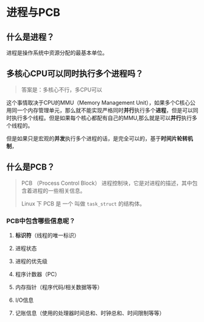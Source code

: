 # 进程与PCB

## 什么是进程？

进程是操作系统中资源分配的最基本单位。

## 多核心CPU可以同时执行多个进程吗？

> 答案是：多核心不行，多CPU可以

这个事情取决于CPU的MMU（Memory Management Unit），如果多个C核心公用同一个内存管理单元，那么就不能实现严格同时**并行**执行多个**进程**，但是可以同时执行多个线程。但是如果每个核心都配有自己的MMU,那么就是可以**并行**执行多个线程的。

但是如果只是宏观的**并发**执行多个进程的话，是完全可以的，基于**时间片轮转机制**，

## 什么是PCB？

> PCB （Process Control Block） 进程控制块，它是对进程的描述，其中包含着进程的一些相关信息。
>
> Linux 下 PCB 是 一个 叫做 ``task_struct`` 的结构体。

### PCB中包含哪些信息呢？

1. **标识符**（线程的唯一标识）

2. 进程状态

3. 进程的优先级

4. 程序计数器（PC）

5. 内存指针（程序代码/相关数据等等）

6. I/O信息

7. 记账信息（使用的处理器时间总和、时钟总和、时间限制等等）

   

